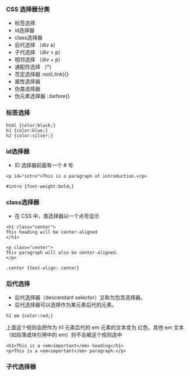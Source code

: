 ### CSS 选择器分类
 - 标签选择 
 - id选择器
 - class选择器
 - 后代选择 （div a）
 - 子代选择 （div > p）
 - 相邻选择 （div + p）
 - 通配符选择 （*）
 - 否定选择器 :not(.link){}
 - 属性选择器
 - 伪类选择器
 - 伪元素选择器 ::before{}

### 标签选择
```
html {color:black;}
h1 {color:blue;}
h2 {color:silver;}
```
### id选择器
- ID 选择器前面有一个 # 号 
```
<p id="intro">This is a paragraph of introduction.</p>
```
```
#intro {font-weight:bold;}
```
###  class选择器
- 在 CSS 中，类选择器以一个点号显示
```
<h1 class="center">
This heading will be center-aligned
</h1>

<p class="center">
This paragraph will also be center-aligned.
</p>
```
```
.center {text-align: center}
```
### 后代选择
- 后代选择器（descendant selector）又称为包含选择器。
- 后代选择器可以选择作为某元素后代的元素。
```
h1 em {color:red;}
```
上面这个规则会把作为 h1 元素后代的 em 元素的文本变为 红色。其他 em 文本（如段落或块引用中的 em）则不会被这个规则选中
```
<h1>This is a <em>important</em> heading</h1>
<p>This is a <em>important</em> paragraph.</p>
```
### 子代选择器
